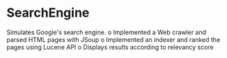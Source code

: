 # SearchEngine
Simulates Google's search engine. 
o	Implemented a Web crawler and parsed HTML pages with JSoup
o Implemented an indexer and ranked the pages using Lucene API 
o	Displays results according to relevancy score
